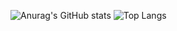 ![Anurag's GitHub stats](https://github-readme-stats.vercel.app/api?username=eddible95&show_icons=true&theme=radical)
![Top Langs](https://github-readme-stats.vercel.app/api/top-langs/?username=eddible95&layout=compact&theme=radical)

